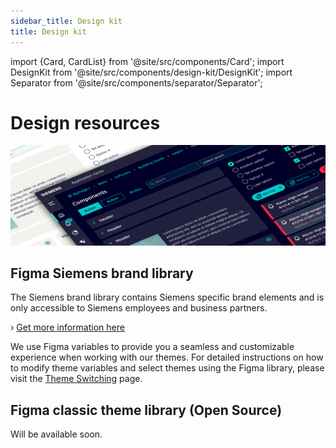 ```yaml
---
sidebar_title: Design kit
title: Design kit
---
```


import {Card, CardList} from '@site/src/components/Card';
import DesignKit from '@site/src/components/design-kit/DesignKit';
import Separator from '@site/src/components/separator/Separator';

# Design resources

![design kit](./image.png)

## Figma Siemens brand library

The Siemens brand library contains Siemens specific brand elements and is only accessible to Siemens employees and business partners.

› [Get more information here](https://siemens-ix.code.siemens.io/ix-brand-theme/)

We use Figma variables to provide you a seamless and customizable experience when working with our themes. For detailed instructions on how to modify theme variables and select themes using the Figma library, please visit the [Theme Switching](../guidelines/theme-switching.md) page.

## Figma classic theme library (Open Source)
Will be available soon.
